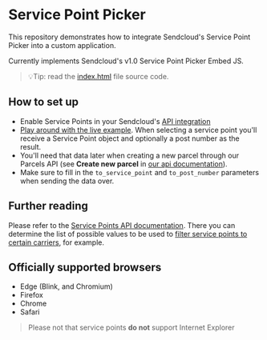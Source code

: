 # Service Point Picker

This repository demonstrates how to integrate Sendcloud's Service Point Picker into a custom application.

Currently implements Sendcloud's v1.0 Service Point Picker Embed JS.

> 💡Tip: read the [index.html](index.html) file source code.

## How to set up

- Enable Service Points in your Sendcloud's [API integration][docs-api-integration]
- [Play around with the live example][live-example]. When selecting a service point you'll receive a Service Point
  object and optionally a post number as the result.
- You'll need that data later when creating a new parcel through our Parcels API (see **Create new parcel** in [our api documentation][docs-parcel-api]).
- Make sure to fill in the `to_service_point` and `to_post_number` parameters when sending the data over.

## Further reading

Please refer to the [Service Points API documentation][docs-api-service-points]. There you can determine the list
of possible values to be used to [filter service points to certain carriers][live-example-carriers], for example.

## Officially supported browsers

- Edge (Blink, and Chromium)
- Firefox
- Chrome
- Safari

> Please not that service points **do not** support Internet Explorer

[docs-api-integration]: <https://support.sendcloud.com/hc/en-us/articles/360024967612-Service-points-for-API-Integrations>
[docs-api-service-points]: <https://docs.sendcloud.sc/api/v2/service-points/>
[docs-parcel-api]: <https://docs.sendcloud.sc/api/v2/index.html#parcel>
[live-example]: <https://sendcloud.github.io/spp-integration-example/>
[live-example-carriers]: <https://sendcloud.github.io/spp-integration-example#filter-carriers/>
